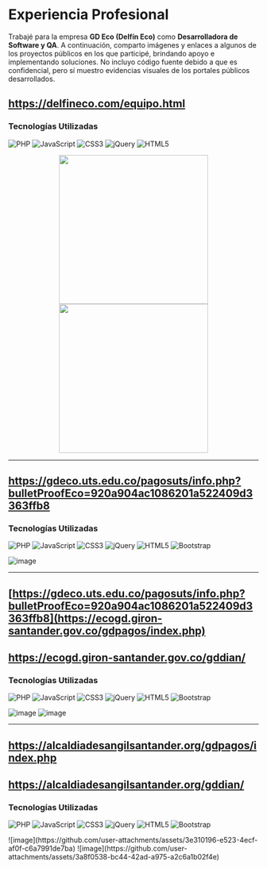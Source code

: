 # Experiencia Profesional

Trabajé para la empresa **GD Eco (Delfín Eco)** como **Desarrolladora de Software y QA**. A continuación, comparto imágenes y enlaces a algunos de los proyectos públicos en los que participé, brindando apoyo e implementando soluciones.
No incluyo código fuente debido a que es confidencial, pero sí muestro evidencias visuales de los portales públicos desarrollados.

## https://delfineco.com/equipo.html

### Tecnologías Utilizadas

<p align="left">
  <img src="https://img.shields.io/badge/PHP-777BB4?style=for-the-badge&logo=php&logoColor=white" alt="PHP"/>
  <img src="https://img.shields.io/badge/JavaScript-F7DF1E?style=for-the-badge&logo=javascript&logoColor=black" alt="JavaScript"/>
  <img src="https://img.shields.io/badge/CSS-1572B6?style=for-the-badge&logo=css3&logoColor=white" alt="CSS3"/>
  <img src="https://img.shields.io/badge/jQuery-0769AD?style=for-the-badge&logo=jquery&logoColor=white" alt="jQuery"/>
  <img src="https://img.shields.io/badge/HTML-E34F26?style=for-the-badge&logo=html5&logoColor=white" alt="HTML5"/>
</p>

<p align="center">
  <img src="https://github.com/user-attachments/assets/694463db-e9ff-4403-9ead-cdd5f8f83083" width="300"/>
  <img src="https://github.com/user-attachments/assets/5b74435e-a0f3-4f8c-a72a-c3c019404ca2" width="300"/>
</p>

------------------------------------------------------------------------------------------
## https://gdeco.uts.edu.co/pagosuts/info.php?bulletProofEco=920a904ac1086201a522409d3363ffb8

### Tecnologías Utilizadas

<p align="left">
  <img src="https://img.shields.io/badge/PHP-777BB4?style=for-the-badge&logo=php&logoColor=white" alt="PHP"/>
  <img src="https://img.shields.io/badge/JavaScript-F7DF1E?style=for-the-badge&logo=javascript&logoColor=black" alt="JavaScript"/>
  <img src="https://img.shields.io/badge/CSS-1572B6?style=for-the-badge&logo=css3&logoColor=white" alt="CSS3"/>
  <img src="https://img.shields.io/badge/jQuery-0769AD?style=for-the-badge&logo=jquery&logoColor=white" alt="jQuery"/>
  <img src="https://img.shields.io/badge/HTML-E34F26?style=for-the-badge&logo=html5&logoColor=white" alt="HTML5"/>
  <img src="https://img.shields.io/badge/Bootstrap-7952B3?style=for-the-badge&logo=bootstrap&logoColor=white" alt="Bootstrap"/>

</p>

![image](https://github.com/user-attachments/assets/81f8b6ef-8ea2-490c-8dc9-24e8994be889)

------------------------------------------------------------------------------------------
## [https://gdeco.uts.edu.co/pagosuts/info.php?bulletProofEco=920a904ac1086201a522409d3363ffb8](https://ecogd.giron-santander.gov.co/gdpagos/index.php) 
## https://ecogd.giron-santander.gov.co/gddian/

### Tecnologías Utilizadas

<p align="left">
  <img src="https://img.shields.io/badge/PHP-777BB4?style=for-the-badge&logo=php&logoColor=white" alt="PHP"/>
  <img src="https://img.shields.io/badge/JavaScript-F7DF1E?style=for-the-badge&logo=javascript&logoColor=black" alt="JavaScript"/>
  <img src="https://img.shields.io/badge/CSS-1572B6?style=for-the-badge&logo=css3&logoColor=white" alt="CSS3"/>
  <img src="https://img.shields.io/badge/jQuery-0769AD?style=for-the-badge&logo=jquery&logoColor=white" alt="jQuery"/>
  <img src="https://img.shields.io/badge/HTML-E34F26?style=for-the-badge&logo=html5&logoColor=white" alt="HTML5"/>
  <img src="https://img.shields.io/badge/Bootstrap-7952B3?style=for-the-badge&logo=bootstrap&logoColor=white" alt="Bootstrap"/>

</p>

![image](https://github.com/user-attachments/assets/21cdbf2f-396c-4417-b053-90da327b2ab4)
![image](https://github.com/user-attachments/assets/badf79cf-c30a-4f46-835d-071aaff431a8)

------------------------------------------------------------------------------------------
## https://alcaldiadesangilsantander.org/gdpagos/index.php
## https://alcaldiadesangilsantander.org/gddian/

### Tecnologías Utilizadas

<p align="left">
  <img src="https://img.shields.io/badge/PHP-777BB4?style=for-the-badge&logo=php&logoColor=white" alt="PHP"/>
  <img src="https://img.shields.io/badge/JavaScript-F7DF1E?style=for-the-badge&logo=javascript&logoColor=black" alt="JavaScript"/>
  <img src="https://img.shields.io/badge/CSS-1572B6?style=for-the-badge&logo=css3&logoColor=white" alt="CSS3"/>
  <img src="https://img.shields.io/badge/jQuery-0769AD?style=for-the-badge&logo=jquery&logoColor=white" alt="jQuery"/>
  <img src="https://img.shields.io/badge/HTML-E34F26?style=for-the-badge&logo=html5&logoColor=white" alt="HTML5"/>
  <img src="https://img.shields.io/badge/Bootstrap-7952B3?style=for-the-badge&logo=bootstrap&logoColor=white" alt="Bootstrap"/>

</p>
![image](https://github.com/user-attachments/assets/3e310196-e523-4ecf-af0f-c6a7991de7ba)
![image](https://github.com/user-attachments/assets/3a8f0538-bc44-42ad-a975-a2c6a1b02f4e)




